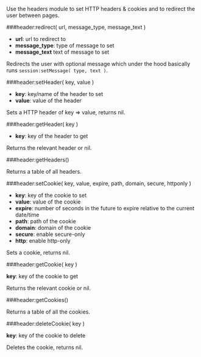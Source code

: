 Use the headers module to set HTTP headers & cookies and to redirect the user between pages.

###header:redirect( url, message\_type, message\_text )

+ **url**: url to redirect to
+ **message_type**: type of message to set
+ **message_text** text of message to set

Redirects the user with optional message which under the hood basically runs `session:setMessage( type, text )`.


###header:setHeader( key, value )

+ **key**: key/name of the header to set
+ **value**: value of the header

Sets a HTTP header of key => value, returns nil.


###header:getHeader( key )

+ **key**: key of the header to get

Returns the relevant header or nil.


###header:getHeaders()

Returns a table of all headers.


###header:setCookie( key, value, expire, path, domain, secure, httponly )

+ **key**: key of the cookie to set
+ **value**: value of the cookie
+ **expire**: number of seconds in the future to expire relative to the current date/time
+ **path**: path of the cookie
+ **domain**: domain of the cookie
+ **secure**: enable secure-only
+ **http**: enable http-only

Sets a cookie, returns nil.


###header:getCookie( key )

**key**: key of the cookie to get

Returns the relevant cookie or nil.


###header:getCookies()

Returns a table of all the cookies.


###header:deleteCookie( key )

**key**: key of the cookie to delete

Deletes the cookie, returns nil.